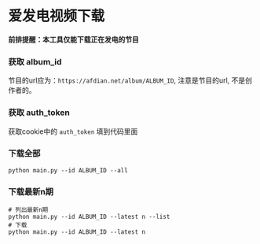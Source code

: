 # 爱发电视频下载
**前排提醒：本工具仅能下载正在发电的节目**
### 获取 album_id  
节目的url应为：`https://afdian.net/album/ALBUM_ID`, 注意是节目的url, 不是创作者的。 
### 获取 auth_token  
获取cookie中的 `auth_token`
填到代码里面
### 下载全部
```shell
python main.py --id ALBUM_ID --all
```
### 下载最新n期
```shell
# 列出最新n期
python main.py --id ALBUM_ID --latest n --list
# 下载
python main.py --id ALBUM_ID --latest n
```

